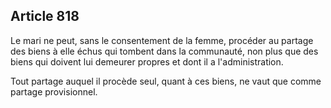 Article 818
----
Le mari ne peut, sans le consentement de la femme, procéder au partage des biens
à elle échus qui tombent dans la communauté, non plus que des biens qui doivent
lui demeurer propres et dont il a l'administration.

Tout partage auquel il procède seul, quant à ces biens, ne vaut que comme
partage provisionnel.
